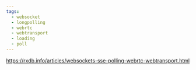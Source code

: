 ```yaml
---
tags:
  - websocket
  - longpolling
  - webrtc
  - webtransport
  - loading
  - poll
---
```

https://rxdb.info/articles/websockets-sse-polling-webrtc-webtransport.html

